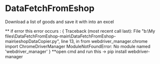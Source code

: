 # DataFetchFromEshop
Download a list of goods and save it with into an excel

** if error this error occurs :
{ Traceback (most recent call last):
  File "b:\My files\DataFetchFromEshop-main\DataFetchFromEshop-main\eshopDataCopier.py", line 13, in <module>
    from webdriver_manager.chrome import ChromeDriverManager
ModuleNotFoundError: No module named 'webdriver_manager' }
  **open cmd and run this -> pip install webdriver-manager
